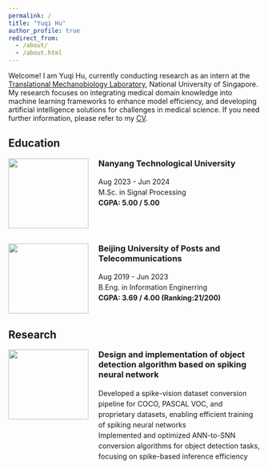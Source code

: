 ```yaml
---
permalink: /
title: "Yuqi Hu"
author_profile: true
redirect_from: 
  - /about/
  - /about.html
---
```


Welcome! I am Yuqi Hu, currently conducting research as an intern at the [Translational Mechanobiology Laboratory](https://hanrylab.med.nus.edu.sg/), National University of Singapore. My research focuses on integrating medical domain knowledge into machine learning frameworks to enhance model efficiency, and developing artificial intelligence solutions for challenges in medical science. If you need further information, please refer to my <a href="{{ site.baseurl }}/assets/new_cv.pdf" download="Yuqi_Hu_CV.pdf">CV</a>.

Education
-----
<div style="display: flex; align-items: flex-start; margin-bottom: 30px;">
    <img style="width: 160px; height: 140px; margin-right: 20px; object-fit: contain;" src="{{ site.baseurl }}/images/NTU_logo.png">
    <div>
        <h3 style="margin-top: 0;">Nanyang Technological University</h3>
        <p style="line-height: 1.5; font-size: 14px; margin: 0;">
            Aug 2023 - Jun 2024<br>
            M.Sc. in Signal Processing<br>
            <strong>CGPA: 5.00 / 5.00</strong>
        </p>
    </div>
</div>

<div style="display: flex; align-items: flex-start; margin-bottom: 30px;">
    <img style="width: 160px; height: 140px; margin-right: 20px; object-fit: contain;" src="{{ site.baseurl }}/images/bupt_logo.png">
    <div>
        <h3 style="margin-top: 0;">Beijing University of Posts and Telecommunications</h3>
        <p style="line-height: 1.5; font-size: 14px; margin: 0;">
            Aug 2019 - Jun 2023<br>
            B.Eng. in Information Enginerring<br>
            <strong>CGPA: 3.69 / 4.00 (Ranking:21/200)</strong>
        </p>
    </div>
</div>

Research
-----
<div style="display: flex; align-items: flex-start; margin-bottom: 30px;">
    <img style="width: 160px; height: 140px; margin-right: 20px; object-fit: contain;" src="{{ site.baseurl }}/images/bupt_logo.png">
    <div>
        <h3 style="margin-top: 0;">Design and implementation of object detection algorithm based on spiking neural network</h3>
        <p style="line-height: 1.5; font-size: 14px; margin: 0;">
            Developed a spike-vision dataset conversion pipeline for COCO, PASCAL VOC, and proprietary datasets, enabling
efficient training of spiking neural networks<br>
            Implemented and optimized ANN-to-SNN conversion algorithms for object detection tasks, focusing on spike-based
inference efficiency<br>
        </p>
    </div>
</div>
